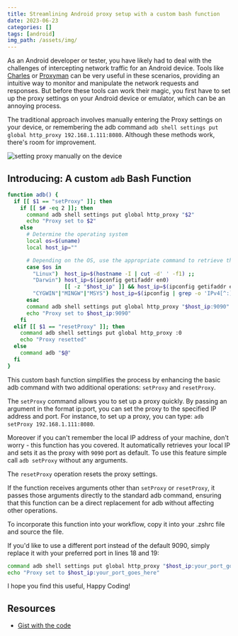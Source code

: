 ```yaml
---
title: Streamlining Android proxy setup with a custom bash function
date: 2023-06-23
categories: []
tags: [android]
img_path: /assets/img/
---
```


As an Android developer or tester, you have likely had to deal with the challenges of intercepting network traffic for an Android device. Tools like [Charles](https://www.charlesproxy.com/) or [Proxyman](https://proxyman.io/) can be very useful in these scenarios, providing an intuitive way to monitor and manipulate the network requests and responses. But before these tools can work their magic, you first have to set up the proxy settings on your Android device or emulator, which can be an annoying process.

The traditional approach involves manually entering the Proxy settings on your device, or remembering the adb command `adb shell settings put global http_proxy 192.168.1.111:8080`. Although these methods work, there's room for improvement.

![setting proxy manually on the device](setting_proxy_manually.png)

## Introducing: A custom `adb` Bash Function

```bash
function adb() {
  if [[ $1 == "setProxy" ]]; then
    if [[ $# -eq 2 ]]; then
      command adb shell settings put global http_proxy "$2"
      echo "Proxy set to $2"
    else
      # Determine the operating system
      local os=$(uname)
      local host_ip=""

      # Depending on the OS, use the appropriate command to retrieve the local IP address
      case $os in
        "Linux")  host_ip=$(hostname -I | cut -d' ' -f1) ;;
        "Darwin") host_ip=$(ipconfig getifaddr en0)
                  [[ -z "$host_ip" ]] && host_ip=$(ipconfig getifaddr en1) ;;
        "CYGWIN"|"MINGW"|"MSYS") host_ip=$(ipconfig | grep -o 'IPv4[^:]*:[^0-9]*\([0-9]\{1,3\}\.\)\{3\}[0-9]\{1,3\}' | sed 's/[^0-9\.]*//g' | head -n1) ;;
      esac
      command adb shell settings put global http_proxy "$host_ip:9090"
      echo "Proxy set to $host_ip:9090"
    fi
  elif [[ $1 == "resetProxy" ]]; then
    command adb shell settings put global http_proxy :0
    echo "Proxy resetted"
  else
    command adb "$@"
  fi
}
```

This custom bash function simplifies the process by enhancing the basic adb command with two additional operations: `setProxy` and `resetProxy`.

The `setProxy` command allows you to set up a proxy quickly. By passing an argument in the format ip:port, you can set the proxy to the specified IP address and port. For instance, to set up a proxy, you can type: `adb setProxy 192.168.1.111:8080`.

Moreover if you can't remember the local IP address of your machine, don't worry - this function has you covered. It automatically retrieves your local IP and sets it as the proxy with `9090` port as default. To use this feature simple call `adb setProxy` without any arguments.

The `resetProxy` operation resets the proxy settings.

If the function receives arguments other than `setProxy` or `resetProxy`, it passes those arguments directly to the standard adb command, ensuring that this function can be a direct replacement for adb without affecting other operations.

To incorporate this function into your workflow, copy it into your .zshrc file and source the file.

If you'd like to use a different port instead of the default 9090, simply replace it with your preferred port in lines 18 and 19:

```bash
command adb shell settings put global http_proxy "$host_ip:your_port_goes_here"
echo "Proxy set to $host_ip:your_port_goes_here"
```

I hope you find this useful, Happy Coding!

## Resources

- [Gist with  the code](https://gist.github.com/Leedwon/fbebd3701b1b17c920d0be9c93d0a3cf)
